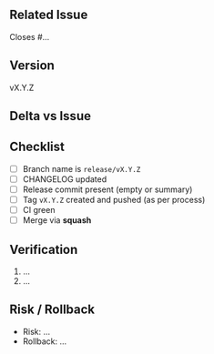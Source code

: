<!-- PR for /release branches. Keep it delta-only relative to the release issue. -->

## Related Issue
<!-- Use a closing keyword e.g., Closes #123.
     Note: GitHub auto-closes the issue ONLY after this PR is merged
     into the repository’s default branch (e.g., main). -->
Closes #...

## Version
<!-- Target version, e.g., vX.Y.Z -->
vX.Y.Z

## Delta vs Issue
<!-- Anything done here beyond what's described in the release issue (if any). Keep it short. -->

## Checklist
- [ ] Branch name is `release/vX.Y.Z`
- [ ] CHANGELOG updated
- [ ] Release commit present (empty or summary)
- [ ] Tag `vX.Y.Z` created and pushed (as per process)
- [ ] CI green
- [ ] Merge via **squash**

## Verification
<!-- How the release was verified: QA summary, smoke tests, artifacts. -->
1. ...
2. ...

## Risk / Rollback
<!-- Potential issues; how to revert quickly if needed (revert PR, remove/retag, rollback plan). -->
- Risk: ...
- Rollback: ...
